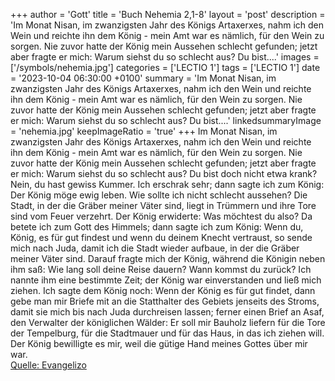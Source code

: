 +++
author = 'Gott'
title = 'Buch Nehemia 2,1-8'
layout = 'post'
description = 'Im Monat Nisan, im zwanzigsten Jahr des Königs Artaxerxes, nahm ich den Wein und reichte ihn dem König - mein Amt war es nämlich, für den Wein zu sorgen. Nie zuvor hatte der König mein Aussehen schlecht gefunden; jetzt aber fragte er mich: Warum siehst du so schlecht aus? Du bist....'
images = ['/symbols/nehemia.jpg']
categories = ['LECTIO 1']
tags = ['LECTIO 1']
date = '2023-10-04 06:30:00 +0100'
summary = 'Im Monat Nisan, im zwanzigsten Jahr des Königs Artaxerxes, nahm ich den Wein und reichte ihn dem König - mein Amt war es nämlich, für den Wein zu sorgen. Nie zuvor hatte der König mein Aussehen schlecht gefunden; jetzt aber fragte er mich: Warum siehst du so schlecht aus? Du bist....'
linkedsummaryImage = 'nehemia.jpg'
keepImageRatio = 'true'
+++
Im Monat Nisan, im zwanzigsten Jahr des Königs Artaxerxes, nahm ich den Wein und reichte ihn dem König - mein Amt war es nämlich, für den Wein zu sorgen. Nie zuvor hatte der König mein Aussehen schlecht gefunden;
jetzt aber fragte er mich: Warum siehst du so schlecht aus? Du bist doch nicht etwa krank? Nein, du hast gewiss Kummer.<!--more--> Ich erschrak sehr;
dann sagte ich zum König: Der König möge ewig leben. Wie sollte ich nicht schlecht aussehen? Die Stadt, in der die Gräber meiner Väter sind, liegt in Trümmern und ihre Tore sind vom Feuer verzehrt.
Der König erwiderte: Was möchtest du also? Da betete ich zum Gott des Himmels;
dann sagte ich zum König: Wenn du, König, es für gut findest und wenn du deinem Knecht vertraust, so sende mich nach Juda, damit ich die Stadt wieder aufbaue, in der die Gräber meiner Väter sind.
Darauf fragte mich der König, während die Königin neben ihm saß: Wie lang soll deine Reise dauern? Wann kommst du zurück? Ich nannte ihm eine bestimmte Zeit; der König war einverstanden und ließ mich ziehen.
Ich sagte dem König noch: Wenn der König es für gut findet, dann gebe man mir Briefe mit an die Statthalter des Gebiets jenseits des Stroms, damit sie mich bis nach Juda durchreisen lassen;
ferner einen Brief an Asaf, den Verwalter der königlichen Wälder: Er soll mir Bauholz liefern für die Tore der Tempelburg, für die Stadtmauer und für das Haus, in das ich ziehen will. Der König bewilligte es mir, weil die gütige Hand meines Gottes über mir war.<br> [Quelle: Evangelizo](https://evangeliumtagfuertag.org/DE/gospel)